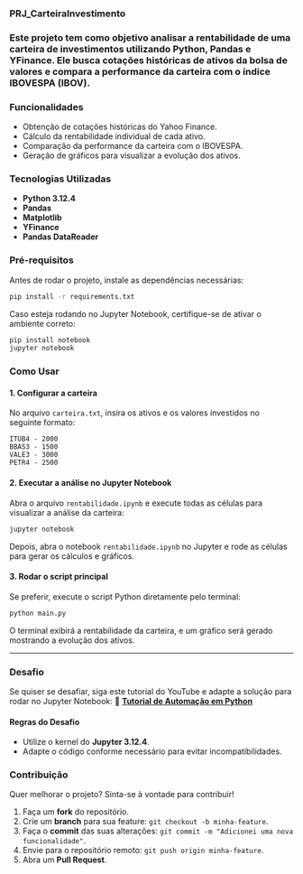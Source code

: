 ### PRJ_CarteiraInvestimento

### Este projeto tem como objetivo analisar a rentabilidade de uma carteira de investimentos utilizando **Python, Pandas e YFinance**. Ele busca cotações históricas de ativos da bolsa de valores e compara a performance da carteira com o índice **IBOVESPA (IBOV)**.

### Funcionalidades
- Obtenção de cotações históricas do Yahoo Finance.
- Cálculo da rentabilidade individual de cada ativo.
- Comparação da performance da carteira com o IBOVESPA.
- Geração de gráficos para visualizar a evolução dos ativos.

### Tecnologias Utilizadas
- **Python 3.12.4**
- **Pandas**
- **Matplotlib**
- **YFinance**
- **Pandas DataReader**

### Pré-requisitos
Antes de rodar o projeto, instale as dependências necessárias:

```bash
pip install -r requirements.txt
```

Caso esteja rodando no Jupyter Notebook, certifique-se de ativar o ambiente correto:

```bash
pip install notebook
jupyter notebook
```

### Como Usar

#### 1. Configurar a carteira
No arquivo `carteira.txt`, insira os ativos e os valores investidos no seguinte formato:

```
ITUB4 - 2000
BBAS3 - 1500
VALE3 - 3000
PETR4 - 2500
```

#### 2. Executar a análise no Jupyter Notebook
Abra o arquivo `rentabilidade.ipynb` e execute todas as células para visualizar a análise da carteira:

```bash
jupyter notebook
```

Depois, abra o notebook `rentabilidade.ipynb` no Jupyter e rode as células para gerar os cálculos e gráficos.

#### 3. Rodar o script principal
Se preferir, execute o script Python diretamente pelo terminal:

```bash
python main.py
```

O terminal exibirá a rentabilidade da carteira, e um gráfico será gerado mostrando a evolução dos ativos.

---

### Desafio
Se quiser se desafiar, siga este tutorial do YouTube e adapte a solução para rodar no Jupyter Notebook:
🔗 **[Tutorial de Automação em Python](https://www.youtube.com/watch?v=fMafQl9J4V0)**

#### Regras do Desafio
- Utilize o kernel do **Jupyter 3.12.4**.
- Adapte o código conforme necessário para evitar incompatibilidades.

### Contribuição
Quer melhorar o projeto? Sinta-se à vontade para contribuir!

1. Faça um **fork** do repositório.
2. Crie um **branch** para sua feature: `git checkout -b minha-feature`.
3. Faça o **commit** das suas alterações: `git commit -m "Adicionei uma nova funcionalidade"`.
4. Envie para o repositório remoto: `git push origin minha-feature`.
5. Abra um **Pull Request**.
